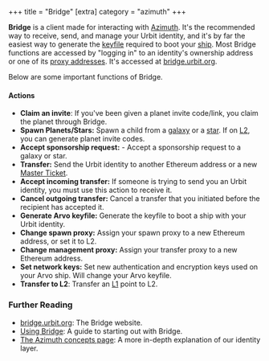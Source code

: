 +++
title = "Bridge"
[extra]
category = "azimuth"
+++

**Bridge** is a client made for interacting with
[Azimuth](/reference/glossary/azimuth). It's the recommended way to receive,
send, and manage your Urbit identity, and it's by far the easiest way to
generate the [keyfile](/reference/glossary/keyfile) required to boot your
[ship](/reference/glossary/ship). Most Bridge functions are accessed by "logging
in" to an identity's ownership address or one of its [proxy
addresses](/reference/glossary/proxies). It's accessed at
[bridge.urbit.org](https://bridge.urbit.org/).

Below are some important functions of Bridge.

#### Actions

- **Claim an invite**: If you've been given a planet invite code/link, you claim
  the planet through Bridge.
- **Spawn Planets/Stars:** Spawn a child from a
  [galaxy](/reference/glossary/galaxy) or a [star](/reference/glossary/star). If
  on [L2](/reference/glossary/rollups), you can generate planet invite codes.
- **Accept sponsorship request:** - Accept a sponsorship request to a galaxy or star.
- **Transfer:** Send the Urbit identity to another Ethereum address or a new
  [Master Ticket](/reference/glossary/master-ticket).
- **Accept incoming transfer:** If someone is trying to send you an Urbit
  identity, you must use this action to receive it.
- **Cancel outgoing transfer:** Cancel a transfer that you initiated before the
  recipient has accepted it.
- **Generate Arvo keyfile:** Generate the keyfile to boot a ship with your Urbit
  identity.
- **Change spawn proxy:** Assign your spawn proxy to a new Ethereum address, or
  set it to L2.
- **Change management proxy:** Assign your transfer proxy to a new Ethereum
  address.
- **Set network keys:** Set new authentication and encryption keys used on your
  Arvo ship. Will change your Arvo keyfile.
- **Transfer to L2**: Transfer an [L1](/reference/glossary/azimuth) point to L2.

### Further Reading

- [bridge.urbit.org](https://bridge.urbit.org/): The Bridge website.
- [Using Bridge](https://urbit.org/using/id/using-bridge): A guide to starting out with Bridge.
- [The Azimuth concepts page](/reference/azimuth/advanced-azimuth-tools): A more in-depth explanation of our identity layer.
